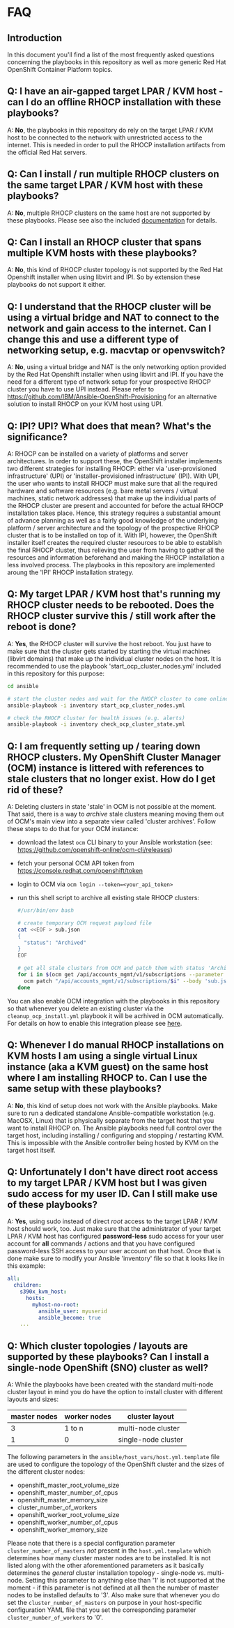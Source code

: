 # FAQ

## Introduction

In this document you'll find a list of the most frequently asked questions concerning the playbooks in this repository as well as more generic Red Hat OpenShift Container Platform topics.

## Q: I have an air-gapped target LPAR / KVM host - can I do an offline RHOCP installation with these playbooks?

A: **No**, the playbooks in this repository do rely on the target LPAR / KVM host to be connected to the network with unrestricted access to the internet. This is needed in order to pull the RHOCP installation artifacts from the official Red Hat servers.

## Q: Can I install / run multiple RHOCP clusters on the same target LPAR / KVM host with these playbooks?

A: **No**, multiple RHOCP clusters on the same host are not supported by these playbooks. Please see also the included [documentation](DOCUMENTATION.md) for details.

## Q: Can I install an RHOCP cluster that spans multiple KVM hosts with these playbooks?

A: **No**, this kind of RHOCP cluster topology is not supported by the Red Hat Openshift installer when using libvirt and IPI. So by extension these playbooks do not support it either.

## Q: I understand that the RHOCP cluster will be using a virtual bridge and NAT to connect to the network and gain access to the internet. Can I change this and use a different type of networking setup, e.g. macvtap or openvswitch?

A: **No**, using a virtual bridge and NAT is the only networking option provided by the Red Hat Openshift installer when using libvirt and IPI. If you have the need for a different type of network setup for your prospective RHOCP cluster you have to use UPI instead. Please refer to <https://github.com/IBM/Ansible-OpenShift-Provisioning> for an alternative solution to install RHOCP on your KVM host using UPI.

## Q: IPI? UPI? What does that mean? What's the significance?

A: RHOCP can be installed on a variety of platforms and server architectures. In order to support these, the OpenShift installer implements two different strategies for installing RHOCP: either via 'user-provisioned infrastructure' (UPI) or 'installer-provisioned infrastructure' (IPI). With UPI, the user who wants to install RHOCP must make sure that all the required hardware and software resources (e.g. bare metal servers / virtual machines, static network addresses) that make up the individual parts of the RHOCP cluster are present and accounted for before the actual RHOCP installation takes place. Hence, this strategy requires a substantial amount of advance planning as well as a fairly good knowledge of the underlying platform / server architecture and the topology of the prospective RHOCP cluster that is to be installed on top of it. With IPI, however, the OpenShift installer itself creates the required cluster resources to be able to establish the final RHOCP cluster, thus relieving the user from having to gather all the resources and information beforehand and making the RHOCP installation a less involved process. The playbooks in this repository are implemented aroung the 'IPI' RHOCP installation strategy.

## Q: My target LPAR / KVM host that's running my RHOCP cluster needs to be rebooted. Does the RHOCP cluster survive this / still work after the reboot is done?

A: **Yes**, the RHOCP cluster will survive the host reboot. You just have to make sure that the cluster gets started by starting the virtual machines (libvirt domains) that make up the individual cluster nodes on the host. It is recommended to use the playbook 'start_ocp_cluster_nodes.yml' included in this repository for this purpose:

```bash
cd ansible

# start the cluster nodes and wait for the RHOCP cluster to come online
ansible-playbook -i inventory start_ocp_cluster_nodes.yml

# check the RHOCP cluster for health issues (e.g. alerts)
ansible-playbook -i inventory check_ocp_cluster_state.yml
```

## Q: I am frequently setting up / tearing down RHOCP clusters. My OpenShift Cluster Manager (OCM) instance is littered with references to stale clusters that no longer exist. How do I get rid of these?

A: Deleting clusters in state 'stale' in OCM is not possible at the moment. That said, there is a way to _archive_ stale clusters meaning moving them out of OCM's main view into a separate view called 'cluster archives'. Follow these steps to do that for your OCM instance:

- download the latest `ocm` CLI binary to your Ansible workstation (see: <https://github.com/openshift-online/ocm-cli/releases>)
- fetch your personal OCM API token from <https://console.redhat.com/openshift/token>
- login to OCM via `ocm login --token=<your_api_token>`
- run this shell script to archive all existing stale RHOCP clusters:
  
  ```bash
  #/usr/bin/env bash

  # create temporary OCM request payload file
  cat <<EOF > sub.json
  {
    "status": "Archived"
  }
  EOF

  # get all stale clusters from OCM and patch them with status 'Archived'
  for i in $(ocm get /api/accounts_mgmt/v1/subscriptions --parameter size=1000 --parameter search="status in ('Stale')" | jq  -r ".items[].id"); do
    ocm patch "/api/accounts_mgmt/v1/subscriptions/$i" --body 'sub.json'
  done
  ```

You can also enable OCM integration with the playbooks in this repository so that whenever you delete an existing cluster via the `cleanup_ocp_install.yml` playbook it will be acrhived in OCM automatically. For details on how to enable this integration please see [here](../ansible/secrets/README.md).

## Q: Whenever I do manual RHOCP installations on KVM hosts I am using a single virtual Linux instance (aka a KVM guest) on the same host where I am installing RHOCP to. Can I use the same setup with these playbooks?

A: **No**, this kind of setup does not work with the Ansible playbooks. Make sure to run a dedicated standalone Ansible-compatible workstation (e.g. MacOSX, Linux) that is physically separate from the target host that you want to install RHOCP on. The Ansible playbooks need full control over the target host, including installing / configuring and stopping / restarting KVM. This is impossible with the Ansible controller being hosted by KVM on the target host itself.

## Q: Unfortunately I don't have direct root access to my target LPAR / KVM host but I was given sudo access for my user ID. Can I still make use of these playbooks?

A: **Yes**, using sudo instead of direct *root* access to the target LPAR / KVM host should work, too. Just make sure that the administrator of your target LPAR / KVM host has configured **password-less** sudo access for your user account for **all** commands / actions and that you have configured password-less SSH access to your user account on that host. Once that is done make sure to modify your Ansible 'inventory' file so that it looks like in this example:

```yaml
all:
  children:
    s390x_kvm_host:
      hosts:
        myhost-no-root:
          ansible_user: myuserid
          ansible_become: true
    ...
```

## Q: Which cluster topologies / layouts are supported by these playbooks? Can I install a single-node OpenShift (SNO) cluster as well?

A: While the playbooks have been created with the standard multi-node cluster layout in mind you do have the option to install cluster with different layouts and sizes:

| master nodes | worker nodes | cluster layout |
|---------|----------|---------|
| 3 | 1 to n | multi-node cluster |
| 1 | 0 | single-node cluster |

The following parameters in the `ansible/host_vars/host.yml.template` file are used to configure the topology of the OpenShift cluster and the sizes of the different cluster nodes:

- openshift_master_root_volume_size
- openshift_master_number_of_cpus
- openshift_master_memory_size
- cluster_number_of_workers
- openshift_worker_root_volume_size
- openshift_worker_number_of_cpus
- openshift_worker_memory_size

Please note that there is a special configuration parameter `cluster_number_of_masters` *not* present in the `host.yml.template` which determines how many cluster master nodes are to be installed. It is not listed along with the other aforementioned parameters as it basically determines the *general* cluster installation topology - single-node vs. multi-node. Setting this parameter to anything else than '1' is not supported at the moment - if this parameter is not defined at all then the number of master nodes to be installed defaults to '3'. Also make sure that whenever you do set the `cluster_number_of_masters` on purpose in your host-specific configuration YAML file that you set the corresponding parameter `cluster_number_of_workers` to '0'.
